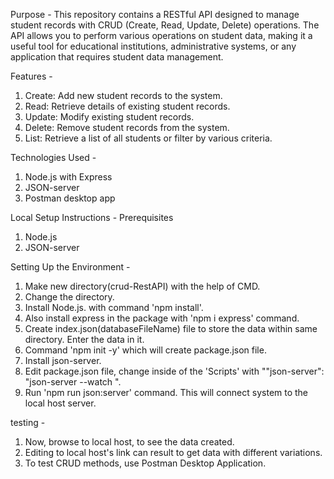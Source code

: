 Purpose -
This repository contains a RESTful API designed to manage student records with CRUD (Create, Read, Update, Delete) operations.
The API allows you to perform various operations on student data, making it a useful tool for educational institutions, administrative systems, or any application that requires student data management.

Features -
1) Create: Add new student records to the system.
2) Read: Retrieve details of existing student records.
3) Update: Modify existing student records.
4) Delete: Remove student records from the system.
5) List: Retrieve a list of all students or filter by various criteria.

Technologies Used -
1) Node.js with Express
2) JSON-server
3) Postman desktop app

Local Setup Instructions -
Prerequisites
1) Node.js
2) JSON-server

Setting Up the Environment -
1) Make new directory(crud-RestAPI) with the help of CMD.
2) Change the directory.
3) Install Node.js. with command 'npm install'.
4) Also install express in the package with 'npm i express' command.
5) Create index.json(databaseFileName) file to store the data within same directory. Enter the data in it.
6) Command 'npm init -y' which will create package.json file.
7) Install json-server.
8) Edit package.json file, change inside of the 'Scripts' with ""json-server": "json-server --watch <databaseFileName>".
9) Run 'npm run json:server' command. This will connect system to the local host server.

testing -
1) Now, browse to local host, to see the data created.
2) Editing to local host's link can result to get data with different variations.
3) To test CRUD methods, use Postman Desktop Application.
